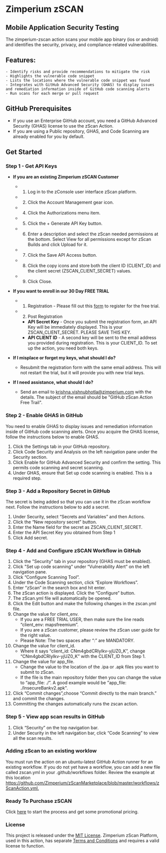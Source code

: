 # Zimperium zSCAN 
## Mobile Application Security Testing

The zimperium-zscan action scans your mobile app binary (ios or android) and identifies the security, privacy, and compliance-related vulnerabilities.

## Features:
    - Identify risks and provide recommendations to mitigate the risk
    - Highlights the vulnerable code snippet
    - Lists the locations where the vulnerable code snippet was found
    - Integrates with GitHub Advanced Security (GHAS) to display issues and remediation information inside of GitHub code scanning alerts
    - Run scans for each merge or pull request

## GitHub Prerequisites
  - If you use an Enterprise GitHub account, you need a GitHub Advanced Security (GHAS) license to use the zScan Action.
  - If you are using a Public repository, GHAS, and Code Scanning are already enabled for you by default. 

## Get Started 

### Step 1 - Get API Keys 
 - **If you are an existing Zimperium zSCAN Customer**
    - 1. Log in to the zConsole user interface zScan platform.
    - 2. Click the Account Management gear icon.
    - 4. Click the Authorizations menu item.
    - 5. Click the + Generate API Key button.
    - 6. Enter a description and select the zScan needed permissions at the bottom. Select View for all permissions except for zScan Builds and click Upload for it.
    - 7. Click the Save API Access button.
    - 8. Click the copy icons and store both the client ID (CLIENT_ID) and the client secret (ZSCAN_CLIENT_SECRET) values.
    - 9. Click Close.​
     
- **If you want to enroll in our 30 Day FREE TRIAL**

    - 1. Registration - Please fill out this [form](https://get.zimperium.com/github-action-zscan/) to register for the free trial.
    - 2. Post Registration 
        - **API Secret Key** - Once you submit the registration form, an API Key will be immediately displayed. This is your ZSCAN_CLIENT_SECRET. PLEASE SAVE THIS KEY.
        - **API CLIENT ID** - A second key will be sent to the email address you provided during registration. This is your CLIENT_ID.
To set up the action, you need both keys.

- **If I misplace or forget my keys, what should I do?**

    - Resubmit the registration form with the same email address. This will not restart the trial, but it will provide you with new trial keys.
      
- **If I need assistance, what should I do?**
    - Send an email to krishna.vishnubhotla@zimperium.com with the details. The subject of the email should be "GitHub zScan Action Free Trail".

### Step 2 - Enable GHAS in GitHub

You need to enable GHAS to display issues and remediation information inside of GitHub code scanning alerts.  Once you acquire the GHAS license, follow the instructions below to enable GHAS.
1. Click the Settings tab in your GitHub repository.
2. Click Code Security and Analysis on the left navigation pane under the Security section.
3. Click Enable for GitHub Advanced Security and confirm the setting. This permits code scanning and secret scanning.
4. Under GHAS, ensure that Set up code scanning is enabled. This is a required step.


### Step 3 - Add a Repository Secret in GitHub
The secret is being added so that you can use it in the zScan workflow next. Follow the instructions below to add a secret.
1. Under Security, select “Secrets and Variables” and then Actions.
2. Click the “New repository secret” button.
3. Enter the Name field for the secret as ZSCAN_CLIENT_SECRET.
4. Enter the API Secret Key you obtained from Step 1
5. Click Add secret.

### Step 4 - Add and Configure zSCAN Workflow in GitHub
1. Click the "Security" tab in your repository (GHAS must be enabled).
2. Click "Set up code scanning" under “Vulnerability Alert” on the left navigation pane.
3. Click “Configure Scanning Tool”.
4. Under the Code Scanning section, click “Explore Workflows”.
5. Enter “zScan” in the search box and hit enter.
6. The zScan action is displayed. Click the “Configure” button.
7. The zScan.yml file will automatically be opened.
8. Click the Edit button and make the following changes in the zscan.yml file.
9. Change the value for client_env.
    - If you are a FREE TRIAL USER, then make sure the line reads “client_env: mapsfreemium”.
    - If you are a zScan customer, please review the zScan user guide for the right value. 
    - Please Note: The two spaces after “:” are MANDATORY.
10. Change the value for client_id.
    - Where it says “client_id: CNm4gbdCRIyIkv-yjUZ0_K”, change “CNm4gbdCRIyIkv-yjUZ0_K” with the CLIENT_ID from Step 1.
11. Change the value for app_file.
    - Change the value to the location of the .ipa or .apk files you want to submit to zScan.
    - If the file is the main repository folder then you can change the value to “app_file: ./<appfilename>”. A good example would be "app_file: ./InsecureBankv2.apk".
12. Click “Commit changes”,choose “Commit directly to the main branch.” and commit the changes.
13. Committing the changes automatically runs the zscan action. 

### Step 5 - View app scan results in GitHub
1. Click “Security” on the top navigation bar.
2. Under Security in the left navigation bar, click “Code Scanning” to view all the scan results.

### Adding zScan to an existing worklow
​You must run the action on an ubuntu-latest GitHub Action runner for an existing workflow.  ​If you do not yet have a workflow, you can add a new file called zscan.yml in your .github/workflows folder.  ​Review the example at this location https://github.com/Zimperium/zScanMarketplace/blob/master/workflows/zScanAction.yml.​​ 

### Ready To Purchase zSCAN
Click [here](https://get.zimperium.com/purchase-zscan/) to start the process and get some promotional pricing.

### License
This project is released under the [MIT License](https://github.com/Zimperium/zScanMarketplace/blob/master/LICENSE).
Zimperium zScan Platform, used in this action, has separate [Terms and Conditions](https://www.zimperium.com/zimperium-eula/) and requires a valid license to function.

